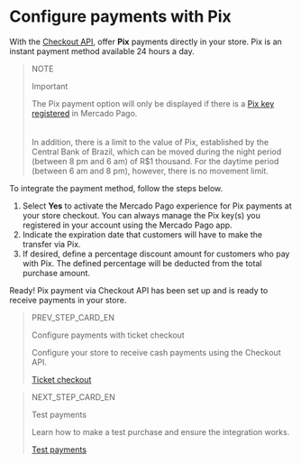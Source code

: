# Configure payments with Pix

With the [Checkout API](/developers/en/guides/checkout-api/introduction), offer **Pix** payments directly in your store. Pix is ​​an instant payment method available 24 hours a day.

> NOTE
>
> Important
>
> The Pix payment option will only be displayed if there is a [Pix key registered](/developers/en/guides/checkout-api-v2/integrate-pix) in Mercado Pago. <br>
> </br> <br/>
> In addition, there is a limit to the value of Pix, established by the Central Bank of Brazil, which can be moved during the night period (between 8 pm and 6 am) of R$1 thousand. For the daytime period (between 6 am and 8 pm), however, there is no movement limit.

To integrate the payment method, follow the steps below.

1. Select **Yes** to activate the Mercado Pago experience for Pix payments at your store checkout. You can always manage the Pix key(s) you registered in your account using the Mercado Pago app.
2. Indicate the expiration date that customers will have to make the transfer via Pix.
3. If desired, define a percentage discount amount for customers who pay with Pix. The defined percentage will be deducted from the total purchase amount.

Ready! Pix payment via Checkout API has been set up and is ready to receive payments in your store.

> PREV_STEP_CARD_EN
>
> Configure payments with ticket checkout
>
> Configure your store to receive cash payments using the Checkout API.
>
> [Ticket checkout](/developers/en/docs/prestashop/payment-configuration/checkout-api/ticket-checkout)

> NEXT_STEP_CARD_EN
>
> Test payments
>
> Learn how to make a test purchase and ensure the integration works.
>
> [Test payments](/developers/en/docs/prestashop/sales-processing/integration-test)
